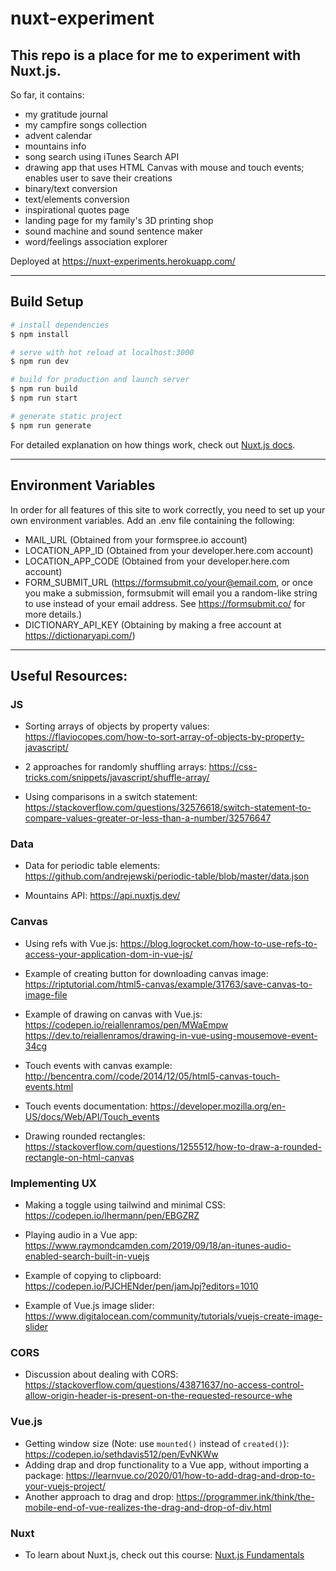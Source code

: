 # nuxt-experiment

## This repo is a place for me to experiment with Nuxt.js.

So far, it contains:

- my gratitude journal
- my campfire songs collection
- advent calendar
- mountains info
- song search using iTunes Search API
- drawing app that uses HTML Canvas with mouse and touch events; enables user to save their creations
- binary/text conversion
- text/elements conversion
- inspirational quotes page
- landing page for my family's 3D printing shop
- sound machine and sound sentence maker
- word/feelings association explorer

Deployed at https://nuxt-experiments.herokuapp.com/

---

## Build Setup

```bash
# install dependencies
$ npm install

# serve with hot reload at localhost:3000
$ npm run dev

# build for production and launch server
$ npm run build
$ npm run start

# generate static project
$ npm run generate
```

For detailed explanation on how things work, check out [Nuxt.js docs](https://nuxtjs.org).

---

## Environment Variables

In order for all features of this site to work correctly, you need to set up your own environment variables. Add an .env file containing the following:

- MAIL_URL (Obtained from your formspree.io account)
- LOCATION_APP_ID (Obtained from your developer.here.com account)
- LOCATION_APP_CODE (Obtained from your developer.here.com account)
- FORM_SUBMIT_URL (https://formsubmit.co/your@email.com, or once you make a submission, formsubmit will email you a random-like string to use instead of your email address. See https://formsubmit.co/ for more details.)
- DICTIONARY_API_KEY (Obtaining by making a free account at https://dictionaryapi.com/)

---

## Useful Resources:

### JS

- Sorting arrays of objects by property values: https://flaviocopes.com/how-to-sort-array-of-objects-by-property-javascript/

- 2 approaches for randomly shuffling arrays: https://css-tricks.com/snippets/javascript/shuffle-array/

- Using comparisons in a switch statement: https://stackoverflow.com/questions/32576618/switch-statement-to-compare-values-greater-or-less-than-a-number/32576647

### Data

- Data for periodic table elements: https://github.com/andrejewski/periodic-table/blob/master/data.json

- Mountains API: https://api.nuxtjs.dev/

### Canvas

- Using refs with Vue.js: https://blog.logrocket.com/how-to-use-refs-to-access-your-application-dom-in-vue-js/

- Example of creating button for downloading canvas image: https://riptutorial.com/html5-canvas/example/31763/save-canvas-to-image-file

- Example of drawing on canvas with Vue.js: https://codepen.io/reiallenramos/pen/MWaEmpw https://dev.to/reiallenramos/drawing-in-vue-using-mousemove-event-34cg

- Touch events with canvas example: http://bencentra.com//code/2014/12/05/html5-canvas-touch-events.html

- Touch events documentation: https://developer.mozilla.org/en-US/docs/Web/API/Touch_events

- Drawing rounded rectangles: https://stackoverflow.com/questions/1255512/how-to-draw-a-rounded-rectangle-on-html-canvas

### Implementing UX

- Making a toggle using tailwind and minimal CSS: https://codepen.io/lhermann/pen/EBGZRZ

- Playing audio in a Vue app: https://www.raymondcamden.com/2019/09/18/an-itunes-audio-enabled-search-built-in-vuejs

- Example of copying to clipboard: https://codepen.io/PJCHENder/pen/jamJpj?editors=1010

- Example of Vue.js image slider: https://www.digitalocean.com/community/tutorials/vuejs-create-image-slider

### CORS

- Discussion about dealing with CORS: https://stackoverflow.com/questions/43871637/no-access-control-allow-origin-header-is-present-on-the-requested-resource-whe

### Vue.js

- Getting window size (Note: use `mounted()` instead of `created()`): https://codepen.io/sethdavis512/pen/EvNKWw
- Adding drap and drop functionality to a Vue app, without importing a package: https://learnvue.co/2020/01/how-to-add-drag-and-drop-to-your-vuejs-project/
- Another approach to drag and drop: https://programmer.ink/think/the-mobile-end-of-vue-realizes-the-drag-and-drop-of-div.html

### Nuxt

- To learn about Nuxt.js, check out this course: [Nuxt.js Fundamentals](https://vueschool.io/courses/nuxtjs-fundamentals)
